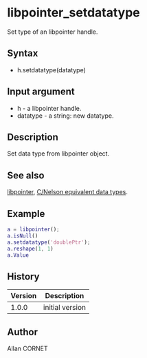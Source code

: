 # libpointer_setdatatype

Set type of an libpointer handle.

## Syntax

- h.setdatatype(datatype)

## Input argument

- h - a libpointer handle.
- datatype - a string: new datatype.

## Description

  <p>Set data type from libpointer object.</p>

## See also

[libpointer](libpointer.md), [C/Nelson equivalent data types](C_datatype.md).

## Example

```matlab
a = libpointer();
a.isNull()
a.setdatatype('doublePtr');
a.reshape(1, 1)
a.Value
```

## History

| Version | Description     |
| ------- | --------------- |
| 1.0.0   | initial version |

## Author

Allan CORNET
